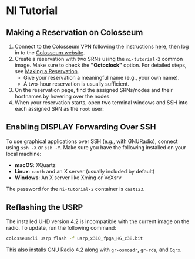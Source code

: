# NI Tutorial

## Making a Reservation on Colosseum

1. Connect to the Colosseum VPN following the instructions [here](https://colosseumwireless.readthedocs.io/en/latest/getting_started/cisco_anyconnect_remote_vpn_access.html), then log in to the [Colosseum website](https://experiments.colosseum.net).
2. Create a reservation with two SRNs using the `ni-tutorial-2` common image. Make sure to check the **"Octoclock"** option. For detailed steps, see [Making a Reservation](https://colosseumwireless.readthedocs.io/en/latest/reservations/making_a_reservation_interactive_and_batch_mode.html).  
   - Give your reservation a meaningful name (e.g., your own name).  
   - A two-hour reservation is usually sufficient.
3. On the reservation page, find the assigned SRNs/nodes and their hostnames by hovering over the nodes.  
4. When your reservation starts, open two terminal windows and SSH into each assigned SRN as the `root` user:  

## Enabling DISPLAY Forwarding Over SSH

To use graphical applications over SSH (e.g., with GNURadio), connect using `ssh -X` or `ssh -Y`.
Make sure you have the following installed on your local machine:

* **macOS**: XQuartz
* **Linux**: `xauth` and an X server (usually included by default)
* **Windows**: An X server like Xming or VcXsrv

The password for the `ni-tutorial-2` container is `cast123`.

## Reflashing the USRP

The installed UHD version 4.2 is incompatible with the current image on the radio. To update, run the following command:

```bash
colosseumcli usrp flash -f usrp_x310_fpga_HG_c38.bit
```

This also installs GNU Radio 4.2 along with `gr-osmosdr`, `gr-rds`, and `Gqrx`.



